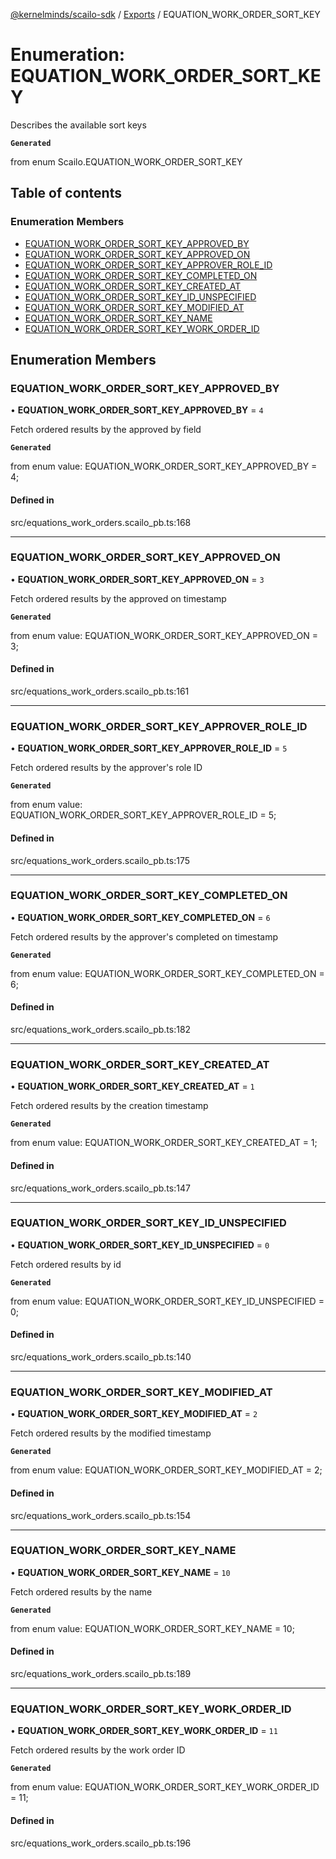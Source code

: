 [@kernelminds/scailo-sdk](../README.md) / [Exports](../modules.md) / EQUATION\_WORK\_ORDER\_SORT\_KEY

# Enumeration: EQUATION\_WORK\_ORDER\_SORT\_KEY

Describes the available sort keys

**`Generated`**

from enum Scailo.EQUATION_WORK_ORDER_SORT_KEY

## Table of contents

### Enumeration Members

- [EQUATION\_WORK\_ORDER\_SORT\_KEY\_APPROVED\_BY](EQUATION_WORK_ORDER_SORT_KEY.md#equation_work_order_sort_key_approved_by)
- [EQUATION\_WORK\_ORDER\_SORT\_KEY\_APPROVED\_ON](EQUATION_WORK_ORDER_SORT_KEY.md#equation_work_order_sort_key_approved_on)
- [EQUATION\_WORK\_ORDER\_SORT\_KEY\_APPROVER\_ROLE\_ID](EQUATION_WORK_ORDER_SORT_KEY.md#equation_work_order_sort_key_approver_role_id)
- [EQUATION\_WORK\_ORDER\_SORT\_KEY\_COMPLETED\_ON](EQUATION_WORK_ORDER_SORT_KEY.md#equation_work_order_sort_key_completed_on)
- [EQUATION\_WORK\_ORDER\_SORT\_KEY\_CREATED\_AT](EQUATION_WORK_ORDER_SORT_KEY.md#equation_work_order_sort_key_created_at)
- [EQUATION\_WORK\_ORDER\_SORT\_KEY\_ID\_UNSPECIFIED](EQUATION_WORK_ORDER_SORT_KEY.md#equation_work_order_sort_key_id_unspecified)
- [EQUATION\_WORK\_ORDER\_SORT\_KEY\_MODIFIED\_AT](EQUATION_WORK_ORDER_SORT_KEY.md#equation_work_order_sort_key_modified_at)
- [EQUATION\_WORK\_ORDER\_SORT\_KEY\_NAME](EQUATION_WORK_ORDER_SORT_KEY.md#equation_work_order_sort_key_name)
- [EQUATION\_WORK\_ORDER\_SORT\_KEY\_WORK\_ORDER\_ID](EQUATION_WORK_ORDER_SORT_KEY.md#equation_work_order_sort_key_work_order_id)

## Enumeration Members

### EQUATION\_WORK\_ORDER\_SORT\_KEY\_APPROVED\_BY

• **EQUATION\_WORK\_ORDER\_SORT\_KEY\_APPROVED\_BY** = ``4``

Fetch ordered results by the approved by field

**`Generated`**

from enum value: EQUATION_WORK_ORDER_SORT_KEY_APPROVED_BY = 4;

#### Defined in

src/equations_work_orders.scailo_pb.ts:168

___

### EQUATION\_WORK\_ORDER\_SORT\_KEY\_APPROVED\_ON

• **EQUATION\_WORK\_ORDER\_SORT\_KEY\_APPROVED\_ON** = ``3``

Fetch ordered results by the approved on timestamp

**`Generated`**

from enum value: EQUATION_WORK_ORDER_SORT_KEY_APPROVED_ON = 3;

#### Defined in

src/equations_work_orders.scailo_pb.ts:161

___

### EQUATION\_WORK\_ORDER\_SORT\_KEY\_APPROVER\_ROLE\_ID

• **EQUATION\_WORK\_ORDER\_SORT\_KEY\_APPROVER\_ROLE\_ID** = ``5``

Fetch ordered results by the approver's role ID

**`Generated`**

from enum value: EQUATION_WORK_ORDER_SORT_KEY_APPROVER_ROLE_ID = 5;

#### Defined in

src/equations_work_orders.scailo_pb.ts:175

___

### EQUATION\_WORK\_ORDER\_SORT\_KEY\_COMPLETED\_ON

• **EQUATION\_WORK\_ORDER\_SORT\_KEY\_COMPLETED\_ON** = ``6``

Fetch ordered results by the approver's completed on timestamp

**`Generated`**

from enum value: EQUATION_WORK_ORDER_SORT_KEY_COMPLETED_ON = 6;

#### Defined in

src/equations_work_orders.scailo_pb.ts:182

___

### EQUATION\_WORK\_ORDER\_SORT\_KEY\_CREATED\_AT

• **EQUATION\_WORK\_ORDER\_SORT\_KEY\_CREATED\_AT** = ``1``

Fetch ordered results by the creation timestamp

**`Generated`**

from enum value: EQUATION_WORK_ORDER_SORT_KEY_CREATED_AT = 1;

#### Defined in

src/equations_work_orders.scailo_pb.ts:147

___

### EQUATION\_WORK\_ORDER\_SORT\_KEY\_ID\_UNSPECIFIED

• **EQUATION\_WORK\_ORDER\_SORT\_KEY\_ID\_UNSPECIFIED** = ``0``

Fetch ordered results by id

**`Generated`**

from enum value: EQUATION_WORK_ORDER_SORT_KEY_ID_UNSPECIFIED = 0;

#### Defined in

src/equations_work_orders.scailo_pb.ts:140

___

### EQUATION\_WORK\_ORDER\_SORT\_KEY\_MODIFIED\_AT

• **EQUATION\_WORK\_ORDER\_SORT\_KEY\_MODIFIED\_AT** = ``2``

Fetch ordered results by the modified timestamp

**`Generated`**

from enum value: EQUATION_WORK_ORDER_SORT_KEY_MODIFIED_AT = 2;

#### Defined in

src/equations_work_orders.scailo_pb.ts:154

___

### EQUATION\_WORK\_ORDER\_SORT\_KEY\_NAME

• **EQUATION\_WORK\_ORDER\_SORT\_KEY\_NAME** = ``10``

Fetch ordered results by the name

**`Generated`**

from enum value: EQUATION_WORK_ORDER_SORT_KEY_NAME = 10;

#### Defined in

src/equations_work_orders.scailo_pb.ts:189

___

### EQUATION\_WORK\_ORDER\_SORT\_KEY\_WORK\_ORDER\_ID

• **EQUATION\_WORK\_ORDER\_SORT\_KEY\_WORK\_ORDER\_ID** = ``11``

Fetch ordered results by the work order ID

**`Generated`**

from enum value: EQUATION_WORK_ORDER_SORT_KEY_WORK_ORDER_ID = 11;

#### Defined in

src/equations_work_orders.scailo_pb.ts:196
